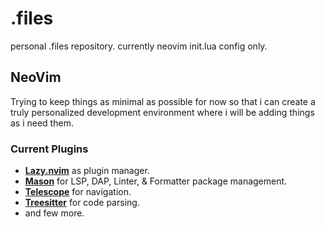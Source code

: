 # .files

personal .files repository. currently neovim init.lua config only.

## NeoVim

Trying to keep things as minimal as possible for now so that i can create a truly personalized development environment where i will be adding things as i need them.

### Current Plugins
- **[Lazy.nvim](https://github.com/folke/lazy.nvim)** as plugin manager.
- **[Mason](https://github.com/williamboman/mason.nvim)** for LSP, DAP, Linter, & Formatter package management.
- **[Telescope](https://github.com/nvim-telescope/telescope.nvim)** for navigation.
- **[Treesitter](https://github.com/nvim-treesitter/nvim-treesitter)** for code parsing.
- and few more. 
